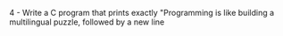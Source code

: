 4 - Write a C program that prints exactly "Programming is like building a multilingual puzzle, followed by a new line
